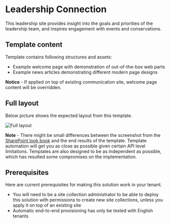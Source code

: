 # Leadership Connection

This leadership site provides insight into the goals and priorities of the leadership team, and inspires engagement with events and conservations. 

## Template content

Template contains following structures and assets:

- Example welcome page with demonstration of out-of-the-box web parts
- Example news articles demonstrating different modern page designs 

**Notice** - If applied on top of existing communication site, welcome page content will be overridden.

## Full layout

Below picture shows the expected layout from this template.

![Full layout](./full-layout-leadershipconnection.jpg)

**Note** - There might be small differences between the screenshot from the [SharePoint look book](https://spdesign.azurewebsites.net) and the end results of the template. Template automation will get you as close as possible given certain API level limitations. Templates are also designed to be as independent as possible, which has resulted some compromises on the implementation.

## Prerequisites

Here are current prerequisites for making this solution work in your tenant.

- You will need to be a site collection administrator to be able to deploy this solution with permissions to create new site collections, unless you apply it on top of an existing site
- Automatic end-to-end provisioning has only be tested with English tenants
